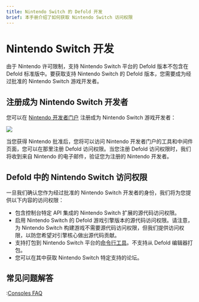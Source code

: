 ```yaml
---
title: Nintendo Switch 的 Defold 开发
brief: 本手册介绍了如何获取 Nintendo Switch 访问权限
---
```


# Nintendo Switch 开发

由于 Nintendo 许可限制，支持 Nintendo Switch 平台的 Defold 版本不包含在 Defold 标准版中。要获取支持 Nintendo Switch 的 Defold 版本，您需要成为经过批准的 Nintendo Switch 游戏开发者。


## 注册成为 Nintendo Switch 开发者

您可以在 [Nintendo 开发者门户](https://developer.nintendo.com/register) 注册成为 Nintendo Switch 游戏开发者：

![](images/nintendo-switch/register-nintendo.png)

当您获得 Nintendo 批准后，您将可以访问 Nintendo 开发者门户的工具和中间件页面，您可以在那里注册 Defold 访问权限。当您注册 Defold 访问权限时，我们将收到来自 Nintendo 的电子邮件，验证您为注册的 Nintendo 开发者。


## Defold 中的 Nintendo Switch 访问权限

一旦我们确认您作为经过批准的 Nintendo Switch 开发者的身份，我们将为您提供以下内容的访问权限：

* 包含控制台特定 API 集成的 Nintendo Switch 扩展的源代码访问权限。
* 启用 Nintendo Switch 的 Defold 游戏引擎版本的源代码访问权限。请注意，为 Nintendo Switch 构建游戏不需要源代码访问权限，但我们提供访问权限，以防您希望对引擎核心做出源代码贡献。
* 支持打包到 Nintendo Switch 平台的[命令行工具](/manuals/bob)。不支持从 Defold 编辑器打包。
* 您可以在其中获取 Nintendo Switch 特定支持的论坛。


## 常见问题解答
:[Consoles FAQ](../shared/consoles-faq.md)

